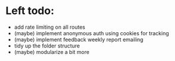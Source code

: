 # Left todo:
- add rate limiting on all routes
- (maybe) implement anonymous auth using cookies for tracking
- (maybe) implement feedback weekly report emailing
- tidy up the folder structure
- (maybe) modularize a bit more